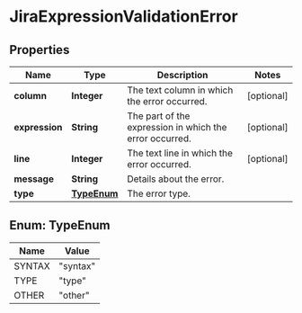 # JiraExpressionValidationError

## Properties
Name | Type | Description | Notes
------------ | ------------- | ------------- | -------------
**column** | **Integer** | The text column in which the error occurred. |  [optional]
**expression** | **String** | The part of the expression in which the error occurred. |  [optional]
**line** | **Integer** | The text line in which the error occurred. |  [optional]
**message** | **String** | Details about the error. | 
**type** | [**TypeEnum**](#TypeEnum) | The error type. | 

<a name="TypeEnum"></a>
## Enum: TypeEnum
Name | Value
---- | -----
SYNTAX | &quot;syntax&quot;
TYPE | &quot;type&quot;
OTHER | &quot;other&quot;

